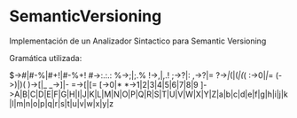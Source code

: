 # SemanticVersioning
Implementación de un Analizador Sintactico para Semantic Versioning

Gramática utilizada:

$->#|#-%|#+!|#-%+!
#->:.:.:
%->;|;.%
!->,|,.!
;->?|:
,->?|=
?->_|_(|(_|(_(
:->0|*|*=
(->)|)(
)->\[|_
_->]|-
=->\[|\[=
\[->0|*
*->1|2|3|4|5|6|7|8|9
]->A|B|C|D|E|F|G|H|I|J|K|L|M|N|O|P|Q|R|S|T|U|V|W|X|Y|Z|a|b|c|d|e|f|g|h|i|j|k|l|m|n|o|p|q|r|s|t|u|v|w|x|y|z
